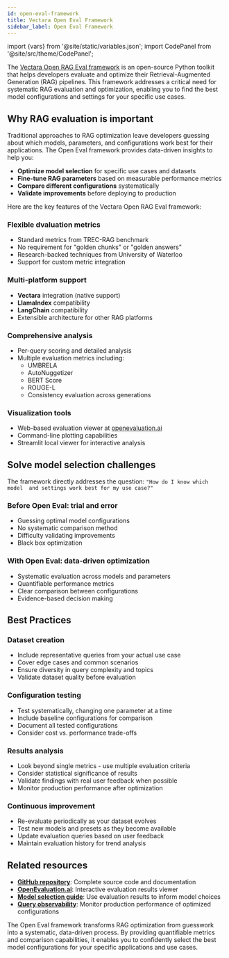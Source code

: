 ```yaml
---
id: open-eval-framework
title: Vectara Open Eval Framework
sidebar_label: Open Eval Framework
---
```


import {vars} from '@site/static/variables.json';
import CodePanel from '@site/src/theme/CodePanel';

The [Vectara Open RAG Eval framework](https://github.com/vectara/open-rag-eval) is an open-source Python 
toolkit that helps developers evaluate and optimize their Retrieval-Augmented 
Generation (RAG) pipelines. This framework addresses a critical need for 
systematic RAG evaluation and optimization, enabling you to find the best 
model configurations and settings for your specific use cases.

## Why RAG evaluation is important

Traditional approaches to RAG optimization leave developers 
guessing about which models, parameters, and configurations work best for 
their applications. The Open Eval framework provides data-driven insights to 
help you:

- **Optimize model selection** for specific use cases and datasets
- **Fine-tune RAG parameters** based on measurable performance metrics  
- **Compare different configurations** systematically
- **Validate improvements** before deploying to production

Here are the key features of the Vectara Open RAG Eval framework:

### Flexible dvaluation metrics

- Standard metrics from TREC-RAG benchmark
- No requirement for "golden chunks" or "golden answers"
- Research-backed techniques from University of Waterloo
- Support for custom metric integration

### Multi-platform support

- **Vectara** integration (native support)
- **LlamaIndex** compatibility
- **LangChain** compatibility
- Extensible architecture for other RAG platforms

### Comprehensive analysis

- Per-query scoring and detailed analysis
- Multiple evaluation metrics including:
  - UMBRELA
  - AutoNuggetizer  
  - BERT Score
  - ROUGE-L
  - Consistency evaluation across generations

### Visualization tools

- Web-based evaluation viewer at [openevaluation.ai](https://openevaluation.ai)
- Command-line plotting capabilities
- Streamlit local viewer for interactive analysis

## Solve model selection challenges

The framework directly addresses the question: `"How do I know which model 
and settings work best for my use case?"`

### Before Open Eval: trial and error

- Guessing optimal model configurations
- No systematic comparison method
- Difficulty validating improvements
- Black box optimization

### With Open Eval: data-driven optimization

- Systematic evaluation across models and parameters
- Quantifiable performance metrics
- Clear comparison between configurations
- Evidence-based decision making

## Best Practices

### Dataset creation
- Include representative queries from your actual use case
- Cover edge cases and common scenarios  
- Ensure diversity in query complexity and topics
- Validate dataset quality before evaluation

### Configuration testing
- Test systematically, changing one parameter at a time
- Include baseline configurations for comparison
- Document all tested configurations
- Consider cost vs. performance trade-offs

### Results analysis
- Look beyond single metrics - use multiple evaluation criteria
- Consider statistical significance of results
- Validate findings with real user feedback when possible
- Monitor production performance after optimization

### Continuous improvement
- Re-evaluate periodically as your dataset evolves
- Test new models and presets as they become available
- Update evaluation queries based on user feedback
- Maintain evaluation history for trend analysis

## Related resources

- **[GitHub repository](https://github.com/vectara/open-rag-eval)**: Complete source code and documentation
- **[OpenEvaluation.ai](https://openevaluation.ai)**: Interactive evaluation results viewer  
- **[Model selection guide](/docs/learn/grounded-generation/model-selection)**: Use evaluation results to inform model choices
- **[Query observability](/docs/learn/query-observability)**: Monitor production performance of optimized configurations

The Open Eval framework transforms RAG optimization from guesswork into a 
systematic, data-driven process. By providing quantifiable metrics and 
comparison capabilities, it enables you to confidently select the best model 
configurations for your specific applications and use cases.
